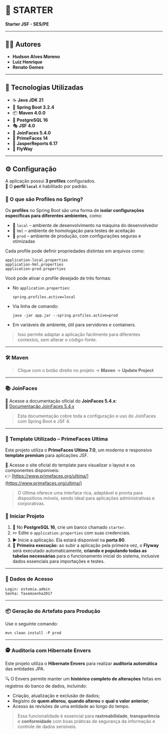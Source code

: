 # 🚀 STARTER  
**Starter JSF - SES/PE**

---

## 👨‍💻 Autores  
- **Hudson Alves Moreno**
- **Luiz Henrique**
- **Renato Gomes**

---

## 🧰 Tecnologias Utilizadas  
- ☕ **Java JDK 21**  
- 🌱 **Spring Boot 3.2.4**  
- 📦 **Maven 4.0.0**  
- 🐘 **PostgreSQL 16**  
- 🎭 **JSF 4.0**  
- 🤝 **JoinFaces 5.4.0**  
- 🎨 **PrimeFaces 14**  
- 🧾 **JasperReports 6.17**  
- 🔄 **FlyWay**

---

## ⚙️ Configuração  

A aplicação possui **3 profiles** configurados.  
🔧 O **perfil `local`** é habilitado por padrão.

### 🧩 O que são Profiles no Spring?

Os **profiles** no Spring Boot são uma forma de **isolar configurações específicas para diferentes ambientes**, como:

- 🧪 `local` – ambiente de desenvolvimento na máquina do desenvolvedor  
- 🧷 `hml` – ambiente de homologação para testes de aceitação  
- 🚀 `prod` – ambiente de produção, com configurações seguras e otimizadas

Cada profile pode definir propriedades distintas em arquivos como:

```
application-local.properties  
application-hml.properties  
application-prod.properties
```

Você pode ativar o profile desejado de três formas:

- No `application.properties`:
  ```
  spring.profiles.active=local
  ```

- Via linha de comando:
  ```
  java -jar app.jar --spring.profiles.active=prod
  ```

- Em variáveis de ambiente, útil para servidores e containers.

> Isso permite adaptar a aplicação facilmente para diferentes contextos, sem alterar o código-fonte.


---

### 🛠️ Maven  

> Clique com o botão direito no projeto → **Maven** → **Update Project**

---

### 📚 JoinFaces  
📄 Acesse a documentação oficial do **JoinFaces 5.4.x**:  
🔗 [Documentação JoinFaces 5.4.x](https://docs.joinfaces.org/5.4.x/reference/)

> Esta documentação cobre toda a configuração e uso do JoinFaces com Spring Boot e JSF 4.

---

### 🎨 Template Utilizado – PrimeFaces Ultima

Este projeto utiliza o **PrimeFaces Ultima 7.0**, um moderno e responsivo **template premium** para aplicações JSF.

🔗 Acesse o site oficial do template para visualizar o layout e os componentes disponíveis:  
👉 [https://www.primefaces.org/ultima/](https://www.primefaces.org/ultima/)

> O Ultima oferece uma interface rica, adaptável e pronta para dispositivos móveis, sendo ideal para aplicações administrativas e corporativas.


### 🚦 Iniciar Projeto  

1. 🐘 No **PostgreSQL 16**, crie um banco chamado `starter`.  
2. ✏️ Edite o `application.properties` com suas credenciais.  
3. ▶️ Inicie a aplicação. Ela estará disponível na **porta 80**.  
4. 🛫 **Primeira execução:** ao subir a aplicação pela primeira vez, o **Flyway** será executado automaticamente, **criando e populando todas as tabelas necessárias** para o funcionamento inicial do sistema, inclusive dados essenciais para importações e testes.


---

### 🔐 Dados de Acesso

```
Login: estomia.admin
Senha: Tasemsenha2017
```

---

### 📦 Geração do Artefato para Produção  

Use o seguinte comando:

```
mvn clean install -P prod
```
---

### 🕵️ Auditoria com Hibernate Envers  

Este projeto utiliza o **Hibernate Envers** para realizar **auditoria automática** das entidades JPA.

🔍 O Envers permite manter um **histórico completo de alterações** feitas em registros do banco de dados, incluindo:

- Criação, atualização e exclusão de dados;
- Registro de **quem alterou**, **quando alterou** e **qual o valor anterior**;
- Acesso às revisões de uma entidade ao longo do tempo.

> Essa funcionalidade é essencial para **rastreabilidade**, **transparência** e **conformidade** com boas práticas de segurança da informação e controle de dados sensíveis.

